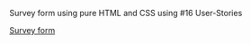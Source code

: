Survey form using pure HTML and CSS using #16 User-Stories

[Survey form](https://codepen.io/hello_im_kvy/pen/LYzZNZy)
